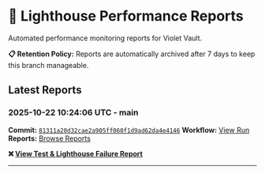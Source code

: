 # 🔦 Lighthouse Performance Reports

Automated performance monitoring reports for Violet Vault.

**📋 Retention Policy:** Reports are automatically archived after 7 days to keep this branch manageable.

## Latest Reports

### 2025-10-22 10:24:06 UTC - main

**Commit:** [`81311a20d32cae2a905ff060f1d9ad62da4e4146`](https://github.com/thef4tdaddy/violet-vault/commit/81311a20d32cae2a905ff060f1d9ad62da4e4146)
**Workflow:** [View Run](https://github.com/thef4tdaddy/violet-vault/actions/runs/18713080805)
**Reports:** [Browse Reports](https://github.com/thef4tdaddy/violet-vault/tree/lighthouse-reports/reports/main/2025-10-22_10-24-05)

**❌ [View Test & Lighthouse Failure Report](./reports/main/2025-10-22_10-24-05/test-and-lighthouse-failures.md)**


---


